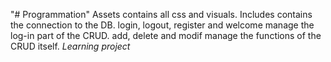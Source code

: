 "# Programmation" 
Assets contains all css and visuals.
Includes contains the connection to the DB.
login, logout, register and welcome manage the log-in part of the CRUD.
add, delete and modif manage the functions of the CRUD itself.
*Learning project*
